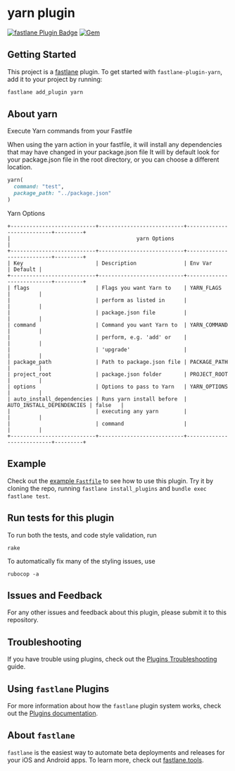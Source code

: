 # yarn plugin

[![fastlane Plugin Badge](https://rawcdn.githack.com/fastlane/fastlane/master/fastlane/assets/plugin-badge.svg)](https://rubygems.org/gems/fastlane-plugin-yarn)
[![Gem](https://img.shields.io/gem/v/fastlane-plugin-yarn.svg)](https://rubygems.org/gems/fastlane-plugin-yarn/versions/1.1)

## Getting Started

This project is a [fastlane](https://github.com/fastlane/fastlane) plugin. To get started with `fastlane-plugin-yarn`, add it to your project by running:

```bash
fastlane add_plugin yarn
```

## About yarn

Execute Yarn commands from your Fastfile
 
When using the yarn action in your fastfile, it will install any dependencies that may have changed in your package.json file
It will by default look for your package.json file in the root directory, or you can choose a different location.
```ruby
yarn(
  command: "test",
  package_path: "../package.json"
)
```

Yarn Options

```
+---------------------------+---------------------------+---------------------------+---------+
|                                        yarn Options                                         |
+---------------------------+---------------------------+---------------------------+---------+
| Key                       | Description               | Env Var                   | Default |
+---------------------------+---------------------------+---------------------------+---------+
| flags                     | Flags you want Yarn to    | YARN_FLAGS                |         |
|                           | perform as listed in      |                           |         |
|                           | package.json file         |                           |         |
| command                   | Command you want Yarn to  | YARN_COMMAND              |         |
|                           | perform, e.g. 'add' or    |                           |         |
|                           | 'upgrade'                 |                           |         |
| package_path              | Path to package.json file | PACKAGE_PATH              |         |
| project_root              | package.json folder       | PROJECT_ROOT              |         |
| options                   | Options to pass to Yarn   | YARN_OPTIONS              |         |
| auto_install_dependencies | Runs yarn install before  | AUTO_INSTALL_DEPENDENCIES | false   |
|                           | executing any yarn        |                           |         |
|                           | command                   |                           |         |
+---------------------------+---------------------------+---------------------------+---------+
```

## Example

Check out the [example `Fastfile`](fastlane/Fastfile) to see how to use this plugin. Try it by cloning the repo, running `fastlane install_plugins` and `bundle exec fastlane test`.

## Run tests for this plugin

To run both the tests, and code style validation, run

```
rake
```

To automatically fix many of the styling issues, use
```
rubocop -a
```

## Issues and Feedback

For any other issues and feedback about this plugin, please submit it to this repository.

## Troubleshooting

If you have trouble using plugins, check out the [Plugins Troubleshooting](https://docs.fastlane.tools/plugins/plugins-troubleshooting/) guide.

## Using `fastlane` Plugins

For more information about how the `fastlane` plugin system works, check out the [Plugins documentation](https://docs.fastlane.tools/plugins/create-plugin/).

## About `fastlane`

`fastlane` is the easiest way to automate beta deployments and releases for your iOS and Android apps. To learn more, check out [fastlane.tools](https://fastlane.tools).
